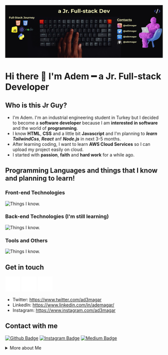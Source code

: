 <img src="/images/header.png" width="auto">

# Hi there 👋 **I'm Adem** ━ a Jr. Full-stack Developer

## Who is this Jr Guy?
- I'm Adem. I'm an industrial engineering student in Turkey but I decided to become a **software developer** because I am **interested in software** and the world of **programming**. 
- I know **HTML**, **CSS** and a little bit **Javascript** and I'm planning to ***learn TailwindCss***, ***React*** anf ***Node.js*** in next 3-5 months.
- After learning coding, I want to learn **AWS Cloud Services** so I can upload my project easily on cloud.
- I started with **passion**, **faith** and **hard work** for a while ago. 

## Programming Languages and things that I know and planning to learn!

### Front-end Technologies
![Things I know.](https://skillicons.dev/icons?i=html,css,js,tailwind,react&theme=dark)

### Back-end Technologies (I'm still learning)
![Things I know.](https://skillicons.dev/icons?i=nodejs,postgres,python&theme=dark)

### Tools and Others
![Things I know.](https://skillicons.dev/icons?i=vscode,aws,docker,figma,git&theme=dark)

## Get in touch
[<img src="https://raw.githubusercontent.com/codeSTACKr/codeSTACKr/master/img/twitter-dark.svg" width="auto" target="_blank">](https://www.twitter.com/ad3magar)
[<img src="https://raw.githubusercontent.com/codeSTACKr/codeSTACKr/master/img/linkedin-dark.svg" width="auto" target="_blank">](https://www.linkedin.com/in/ademagar/)
[<img src="https://raw.githubusercontent.com/codeSTACKr/codeSTACKr/master/img/instagram-dark.svg" width="auto" target="_blank">](https://www.instagram.com/ad3magar)

- Twitter: https://www.twitter.com/ad3magar
- LinkedIn: https://www.linkedin.com/in/ademagar/
- Instagram: https://www.instagram.com/ad3magar 

## Contact with me
[![Github Badge](https://img.shields.io/badge/-Github-000?style=quare&labelColor=000&logo=Github&logoColor=white&link=link)](https://github.com/ademagar) 
[![Instagram Badge](https://img.shields.io/badge/-Instagram-C13584?style=flat-quare&labelColor=C13584&logo=instagram&logoColor=white&link=link)](https://www.instagram.com/ad3magar) 
[![Medium Badge](https://img.shields.io/badge/-Medium-757575?style=flat-quare&labelColor=757575&logo=Medium&logoColor=white&link=link)](https://medium.com/@ademagar)

<details>
<summary>More about Me</summary>

## GitHub Stats
![Top Langs](https://github-readme-stats.vercel.app/api/top-langs/?username=ademagar&layout=compact&theme=tokyonight)
![Adem's GitHub stats](https://github-readme-stats.vercel.app/api?username=ademagar&show_icons=true&theme=tokyonight)

![GitHub Streak](https://github-readme-streak-stats.herokuapp.com/?user=ademagar&theme=tokyonight)


</details> 
